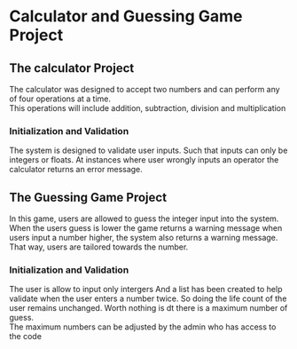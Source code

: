# Calculator and Guessing Game Project
## The calculator Project

The calculator was designed to accept two numbers and can perform any of four operations at a time.  
This operations will include addition, subtraction, division and multiplication  

### Initialization and Validation 
The system is designed to validate user inputs. Such that inputs can only be integers or floats.
At instances where user wrongly inputs an operator the calculator returns an error message.  

## The Guessing Game Project

In this game, users are allowed to guess the integer input into the system.  
When the users guess is lower the game returns a warning message 
when users input a number higher, the system also returns a warning message.  
That way, users are tailored towards the number.  
### Initialization and Validation 
The user is allow to input only intergers 
And a list has been created to help validate when the user enters a number twice. 
So doing the life count of the user remains unchanged. 
Worth nothing is dt there is a maximum number of guess.  
The maximum numbers can be adjusted by the admin who has access to the code 

